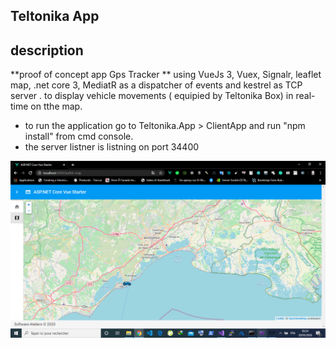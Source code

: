## Teltonika App

## description
**proof of concept app Gps Tracker ** using VueJs 3, Vuex,  Signalr, leaflet map, .net core 3, MediatR as a dispatcher of events and kestrel as TCP server .
to display vehicle movements ( equipied by Teltonika Box) in real-time on tthe map.  
- to run the application go to  Teltonika.App > ClientApp  and run "npm install" from cmd console. 
- the server listner is listning on port 34400

![](https://github.com/pentest30/Teltonika.App/blob/master/sc1.png)
